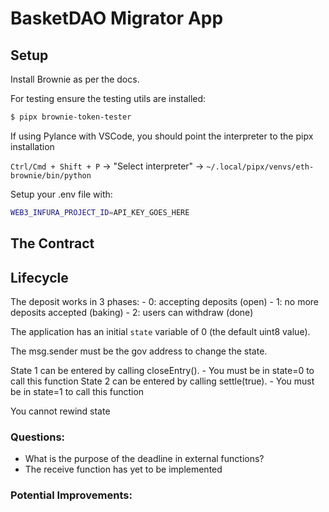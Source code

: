 # BasketDAO Migrator App


## Setup

Install Brownie as per the docs. 

For testing ensure the testing utils are installed: 

```sh
$ pipx brownie-token-tester
```

If using Pylance with VSCode, you should point the interpreter to the pipx installation

`Ctrl/Cmd + Shift + P` -> "Select interpreter" -> `~/.local/pipx/venvs/eth-brownie/bin/python`

Setup your .env file with:

```sh
WEB3_INFURA_PROJECT_ID=API_KEY_GOES_HERE
```

## The Contract



## Lifecycle

The deposit works in 3 phases:
    - 0: accepting deposits (open)
    - 1: no more deposits accepted (baking)
    - 2: users can withdraw (done)

The application has an initial `state` variable of 0 (the default uint8 value).

The msg.sender must be the gov address to change the state.

State 1 can be entered by calling closeEntry().
    - You must be in state=0 to call this function
State 2 can be entered by calling settle(true).
    - You must be in state=1 to call this function

You cannot rewind state


### Questions:
- What is the purpose of the deadline in external functions? 
- The receive function has yet to be implemented

### Potential Improvements:
